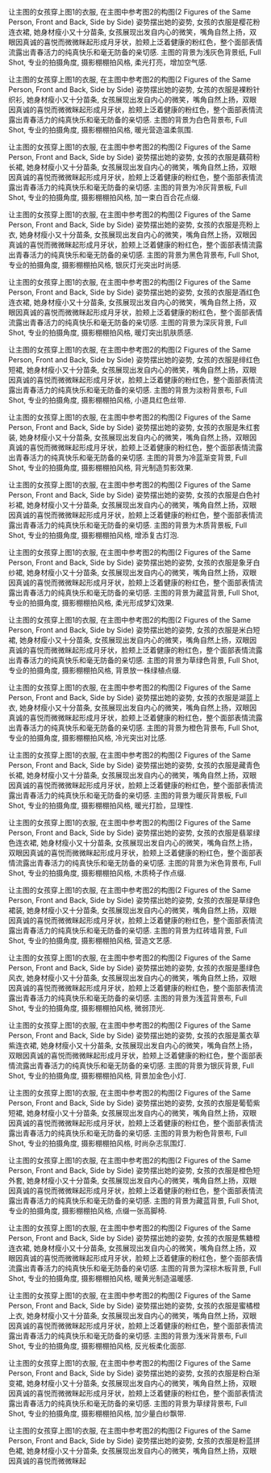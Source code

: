 让主图的女孩穿上图1的衣服, 在主图中参考图2的构图(2 Figures of the Same Person, Front and Back, Side by Side) 姿势摆出她的姿势, 女孩的衣服是樱花粉连衣裙, 她身材瘦小又十分苗条, 女孩展现出发自内心的微笑，嘴角自然上扬，双眼因真诚的喜悦而微微眯起形成月牙状，脸颊上泛着健康的粉红色，整个面部表情流露出青春活力的纯真快乐和毫无防备的亲切感. 主图的背景为浅灰色背景纸, Full Shot, 专业的拍摄角度, 摄影棚棚拍风格, 柔光打亮，增加空气感.

让主图的女孩穿上图1的衣服, 在主图中参考图2的构图(2 Figures of the Same Person, Front and Back, Side by Side) 姿势摆出她的姿势, 女孩的衣服是裸粉针织衫, 她身材瘦小又十分苗条, 女孩展现出发自内心的微笑，嘴角自然上扬，双眼因真诚的喜悦而微微眯起形成月牙状，脸颊上泛着健康的粉红色，整个面部表情流露出青春活力的纯真快乐和毫无防备的亲切感. 主图的背景为白色背景布, Full Shot, 专业的拍摄角度, 摄影棚棚拍风格, 暖光营造温柔氛围.

让主图的女孩穿上图1的衣服, 在主图中参考图2的构图(2 Figures of the Same Person, Front and Back, Side by Side) 姿势摆出她的姿势, 女孩的衣服是藕荷粉长裙, 她身材瘦小又十分苗条, 女孩展现出发自内心的微笑，嘴角自然上扬，双眼因真诚的喜悦而微微眯起形成月牙状，脸颊上泛着健康的粉红色，整个面部表情流露出青春活力的纯真快乐和毫无防备的亲切感. 主图的背景为冷灰背景板, Full Shot, 专业的拍摄角度, 摄影棚棚拍风格, 加一束白百合花点缀.

让主图的女孩穿上图1的衣服, 在主图中参考图2的构图(2 Figures of the Same Person, Front and Back, Side by Side) 姿势摆出她的姿势, 女孩的衣服是亮粉上衣, 她身材瘦小又十分苗条, 女孩展现出发自内心的微笑，嘴角自然上扬，双眼因真诚的喜悦而微微眯起形成月牙状，脸颊上泛着健康的粉红色，整个面部表情流露出青春活力的纯真快乐和毫无防备的亲切感. 主图的背景为黑色背景布, Full Shot, 专业的拍摄角度, 摄影棚棚拍风格, 银灰灯光突出时尚感.

让主图的女孩穿上图1的衣服, 在主图中参考图2的构图(2 Figures of the Same Person, Front and Back, Side by Side) 姿势摆出她的姿势, 女孩的衣服是酒红色连衣裙, 她身材瘦小又十分苗条, 女孩展现出发自内心的微笑，嘴角自然上扬，双眼因真诚的喜悦而微微眯起形成月牙状，脸颊上泛着健康的粉红色，整个面部表情流露出青春活力的纯真快乐和毫无防备的亲切感. 主图的背景为深灰背景, Full Shot, 专业的拍摄角度, 摄影棚棚拍风格, 暖灯突出肌肤质感.

让主图的女孩穿上图1的衣服, 在主图中参考图2的构图(2 Figures of the Same Person, Front and Back, Side by Side) 姿势摆出她的姿势, 女孩的衣服是绯红色短裙, 她身材瘦小又十分苗条, 女孩展现出发自内心的微笑，嘴角自然上扬，双眼因真诚的喜悦而微微眯起形成月牙状，脸颊上泛着健康的粉红色，整个面部表情流露出青春活力的纯真快乐和毫无防备的亲切感. 主图的背景为淡粉背景布, Full Shot, 专业的拍摄角度, 摄影棚棚拍风格, 小道具红色丝带.

让主图的女孩穿上图1的衣服, 在主图中参考图2的构图(2 Figures of the Same Person, Front and Back, Side by Side) 姿势摆出她的姿势, 女孩的衣服是朱红套装, 她身材瘦小又十分苗条, 女孩展现出发自内心的微笑，嘴角自然上扬，双眼因真诚的喜悦而微微眯起形成月牙状，脸颊上泛着健康的粉红色，整个面部表情流露出青春活力的纯真快乐和毫无防备的亲切感. 主图的背景为冷蓝渐变背景, Full Shot, 专业的拍摄角度, 摄影棚棚拍风格, 背光制造剪影效果.

让主图的女孩穿上图1的衣服, 在主图中参考图2的构图(2 Figures of the Same Person, Front and Back, Side by Side) 姿势摆出她的姿势, 女孩的衣服是白色衬衫裙, 她身材瘦小又十分苗条, 女孩展现出发自内心的微笑，嘴角自然上扬，双眼因真诚的喜悦而微微眯起形成月牙状，脸颊上泛着健康的粉红色，整个面部表情流露出青春活力的纯真快乐和毫无防备的亲切感. 主图的背景为木质背景板, Full Shot, 专业的拍摄角度, 摄影棚棚拍风格, 增添复古灯泡.

让主图的女孩穿上图1的衣服, 在主图中参考图2的构图(2 Figures of the Same Person, Front and Back, Side by Side) 姿势摆出她的姿势, 女孩的衣服是象牙白纱裙, 她身材瘦小又十分苗条, 女孩展现出发自内心的微笑，嘴角自然上扬，双眼因真诚的喜悦而微微眯起形成月牙状，脸颊上泛着健康的粉红色，整个面部表情流露出青春活力的纯真快乐和毫无防备的亲切感. 主图的背景为藏蓝背景, Full Shot, 专业的拍摄角度, 摄影棚棚拍风格, 柔光形成梦幻效果.

让主图的女孩穿上图1的衣服, 在主图中参考图2的构图(2 Figures of the Same Person, Front and Back, Side by Side) 姿势摆出她的姿势, 女孩的衣服是米白短裙, 她身材瘦小又十分苗条, 女孩展现出发自内心的微笑，嘴角自然上扬，双眼因真诚的喜悦而微微眯起形成月牙状，脸颊上泛着健康的粉红色，整个面部表情流露出青春活力的纯真快乐和毫无防备的亲切感. 主图的背景为草绿色背景, Full Shot, 专业的拍摄角度, 摄影棚棚拍风格, 背景放一株绿植点缀.

让主图的女孩穿上图1的衣服, 在主图中参考图2的构图(2 Figures of the Same Person, Front and Back, Side by Side) 姿势摆出她的姿势, 女孩的衣服是湖蓝上衣, 她身材瘦小又十分苗条, 女孩展现出发自内心的微笑，嘴角自然上扬，双眼因真诚的喜悦而微微眯起形成月牙状，脸颊上泛着健康的粉红色，整个面部表情流露出青春活力的纯真快乐和毫无防备的亲切感. 主图的背景为橙色背景布, Full Shot, 专业的拍摄角度, 摄影棚棚拍风格, 冷光突出对比感.

让主图的女孩穿上图1的衣服, 在主图中参考图2的构图(2 Figures of the Same Person, Front and Back, Side by Side) 姿势摆出她的姿势, 女孩的衣服是藏青色长裙, 她身材瘦小又十分苗条, 女孩展现出发自内心的微笑，嘴角自然上扬，双眼因真诚的喜悦而微微眯起形成月牙状，脸颊上泛着健康的粉红色，整个面部表情流露出青春活力的纯真快乐和毫无防备的亲切感. 主图的背景为暖灰背景板, Full Shot, 专业的拍摄角度, 摄影棚棚拍风格, 暖光打脸，显理性.

让主图的女孩穿上图1的衣服, 在主图中参考图2的构图(2 Figures of the Same Person, Front and Back, Side by Side) 姿势摆出她的姿势, 女孩的衣服是翡翠绿色连衣裙, 她身材瘦小又十分苗条, 女孩展现出发自内心的微笑，嘴角自然上扬，双眼因真诚的喜悦而微微眯起形成月牙状，脸颊上泛着健康的粉红色，整个面部表情流露出青春活力的纯真快乐和毫无防备的亲切感. 主图的背景为米色背景布, Full Shot, 专业的拍摄角度, 摄影棚棚拍风格, 木质椅子作点缀.

让主图的女孩穿上图1的衣服, 在主图中参考图2的构图(2 Figures of the Same Person, Front and Back, Side by Side) 姿势摆出她的姿势, 女孩的衣服是草绿色裙装, 她身材瘦小又十分苗条, 女孩展现出发自内心的微笑，嘴角自然上扬，双眼因真诚的喜悦而微微眯起形成月牙状，脸颊上泛着健康的粉红色，整个面部表情流露出青春活力的纯真快乐和毫无防备的亲切感. 主图的背景为红砖墙背景, Full Shot, 专业的拍摄角度, 摄影棚棚拍风格, 营造文艺感.

让主图的女孩穿上图1的衣服, 在主图中参考图2的构图(2 Figures of the Same Person, Front and Back, Side by Side) 姿势摆出她的姿势, 女孩的衣服是墨绿色风衣, 她身材瘦小又十分苗条, 女孩展现出发自内心的微笑，嘴角自然上扬，双眼因真诚的喜悦而微微眯起形成月牙状，脸颊上泛着健康的粉红色，整个面部表情流露出青春活力的纯真快乐和毫无防备的亲切感. 主图的背景为浅蓝背景布, Full Shot, 专业的拍摄角度, 摄影棚棚拍风格, 微弱顶光.

让主图的女孩穿上图1的衣服, 在主图中参考图2的构图(2 Figures of the Same Person, Front and Back, Side by Side) 姿势摆出她的姿势, 女孩的衣服是薰衣草紫连衣裙, 她身材瘦小又十分苗条, 女孩展现出发自内心的微笑，嘴角自然上扬，双眼因真诚的喜悦而微微眯起形成月牙状，脸颊上泛着健康的粉红色，整个面部表情流露出青春活力的纯真快乐和毫无防备的亲切感. 主图的背景为银灰背景, Full Shot, 专业的拍摄角度, 摄影棚棚拍风格, 背景加金色小灯.

让主图的女孩穿上图1的衣服, 在主图中参考图2的构图(2 Figures of the Same Person, Front and Back, Side by Side) 姿势摆出她的姿势, 女孩的衣服是葡萄紫短裙, 她身材瘦小又十分苗条, 女孩展现出发自内心的微笑，嘴角自然上扬，双眼因真诚的喜悦而微微眯起形成月牙状，脸颊上泛着健康的粉红色，整个面部表情流露出青春活力的纯真快乐和毫无防备的亲切感. 主图的背景为粉色背景布, Full Shot, 专业的拍摄角度, 摄影棚棚拍风格, 时尚杂志氛围灯.

让主图的女孩穿上图1的衣服, 在主图中参考图2的构图(2 Figures of the Same Person, Front and Back, Side by Side) 姿势摆出她的姿势, 女孩的衣服是橙色短外套, 她身材瘦小又十分苗条, 女孩展现出发自内心的微笑，嘴角自然上扬，双眼因真诚的喜悦而微微眯起形成月牙状，脸颊上泛着健康的粉红色，整个面部表情流露出青春活力的纯真快乐和毫无防备的亲切感. 主图的背景为藏蓝背景, Full Shot, 专业的拍摄角度, 摄影棚棚拍风格, 点缀一张高脚椅.

让主图的女孩穿上图1的衣服, 在主图中参考图2的构图(2 Figures of the Same Person, Front and Back, Side by Side) 姿势摆出她的姿势, 女孩的衣服是焦糖橙连衣裙, 她身材瘦小又十分苗条, 女孩展现出发自内心的微笑，嘴角自然上扬，双眼因真诚的喜悦而微微眯起形成月牙状，脸颊上泛着健康的粉红色，整个面部表情流露出青春活力的纯真快乐和毫无防备的亲切感. 主图的背景为深棕木板背景, Full Shot, 专业的拍摄角度, 摄影棚棚拍风格, 暖黄光制造温暖感.

让主图的女孩穿上图1的衣服, 在主图中参考图2的构图(2 Figures of the Same Person, Front and Back, Side by Side) 姿势摆出她的姿势, 女孩的衣服是蜜橘橙上衣, 她身材瘦小又十分苗条, 女孩展现出发自内心的微笑，嘴角自然上扬，双眼因真诚的喜悦而微微眯起形成月牙状，脸颊上泛着健康的粉红色，整个面部表情流露出青春活力的纯真快乐和毫无防备的亲切感. 主图的背景为浅米背景布, Full Shot, 专业的拍摄角度, 摄影棚棚拍风格, 反光板柔化面部.

让主图的女孩穿上图1的衣服, 在主图中参考图2的构图(2 Figures of the Same Person, Front and Back, Side by Side) 姿势摆出她的姿势, 女孩的衣服是粉白渐变裙, 她身材瘦小又十分苗条, 女孩展现出发自内心的微笑，嘴角自然上扬，双眼因真诚的喜悦而微微眯起形成月牙状，脸颊上泛着健康的粉红色，整个面部表情流露出青春活力的纯真快乐和毫无防备的亲切感. 主图的背景为草绿背景布, Full Shot, 专业的拍摄角度, 摄影棚棚拍风格, 加少量白纱飘带.

让主图的女孩穿上图1的衣服, 在主图中参考图2的构图(2 Figures of the Same Person, Front and Back, Side by Side) 姿势摆出她的姿势, 女孩的衣服是粉蓝拼色裙, 她身材瘦小又十分苗条, 女孩展现出发自内心的微笑，嘴角自然上扬，双眼因真诚的喜悦而微微眯起
